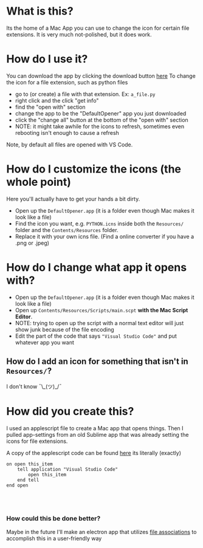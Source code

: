 # What is this?

Its the home of a Mac App you can use to change the icon for certain file extensions.
It is very much not-polished, but it does work.

# How do I use it?

You can download the app by clicking the download button [here](https://github.com/jeff-hykin/mac-icon-changer/blob/master/downloads/DefaultOpener.zip)
To change the icon for a file extension, such as python files
- go to (or create) a file with that extension. Ex: `a_file.py`
- right click and the click "get info"
- find the "open with" section
- change the app to be the "DefaultOpener" app you just downloaded
- click the "change all" button at the bottom of the "open with" section
- NOTE: it might take awhile for the icons to refresh, sometimes even rebooting isn't enough to cause a refresh

Note, by default all files are opened with VS Code.

# How do I customize the icons (the whole point)

Here you'll actually have to get your hands a bit dirty.<br>
- Open up the `DefaultOpener.app` (it is a folder even though Mac makes it look like a file)
- Find the icon you want, e.g. `PYTHON.icns` inside both the `Resources/` folder and the `Contents/Resources` folder.
- Replace it with your own icns file. (Find a online converter if you have a .png or .jpeg)

# How do I change what app it opens with?
- Open up the `DefaultOpener.app` (it is a folder even though Mac makes it look like a file)
- Open up `Contents/Resources/Scripts/main.scpt` **with the Mac Script Editor**.
- NOTE: trying to open up the script with a normal text editor will just show junk because of the file encoding
- Edit the part of the code that says `"Visual Studio Code"` and put whatever app you want


## How do I add an icon for something that isn't in `Resources/`?

I don't know ¯\\\_(ツ)_/¯ 


# How did you create this?
I used an applescript file to create a Mac app that opens things. Then I pulled app-settings from an old Sublime app that was already setting the icons for file extensions.

A copy of the applescript code can be found [here](https://github.com/jeff-hykin/mac-icon-changer/blob/master/main.applescript)
its literally (exactly)
```applescript
on open this_item
    tell application "Visual Studio Code"
        open this_item
    end tell
end open
```

<br>
<br>

### How could this be done better?
Maybe in the future I'll make an electron app that utilizes [file associations](https://www.electron.build/configuration/configuration#PlatformSpecificBuildOptions-fileAssociations) to accomplish this in a user-friendly way